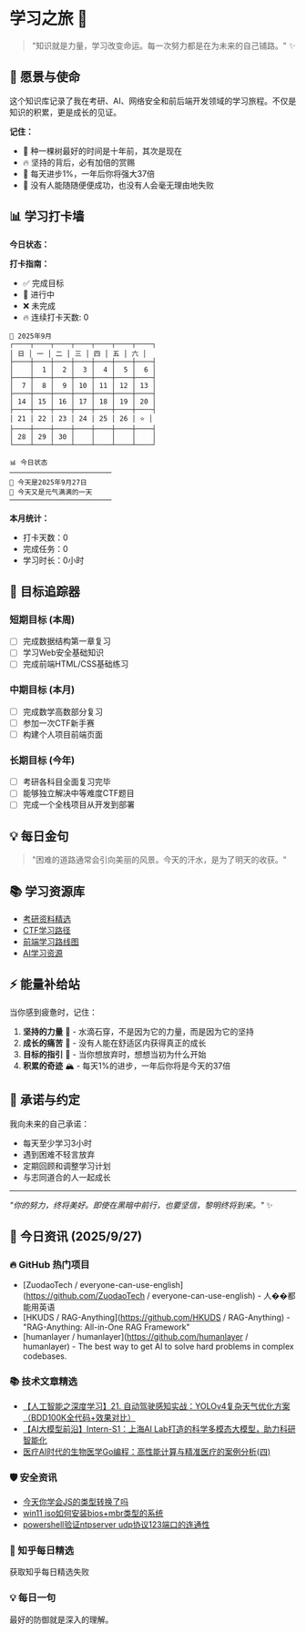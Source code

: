 # 学习之旅 🚀

> "知识就是力量，学习改变命运。每一次努力都是在为未来的自己铺路。" ✨

## 🌟 愿景与使命

这个知识库记录了我在考研、AI、网络安全和前后端开发领域的学习旅程。不仅是知识的积累，更是成长的见证。

**记住：**

- 🌱 种一棵树最好的时间是十年前，其次是现在
- 🔥 坚持的背后，必有加倍的赏赐
- 💪 每天进步1%，一年后你将强大37倍
- 🌈 没有人能随随便便成功，也没有人会毫无理由地失败

## 📊 学习打卡墙

**今日状态：**

**打卡指南：**

- ✅ 完成目标
- 🔄 进行中
- ❌ 未完成
- 🔥 连续打卡天数: 0

<!-- CALENDAR_START -->
```
📅 2025年9月
┌────┬────┬────┬────┬────┬────┬────┐
│ 日 │ 一 │ 二 │ 三 │ 四 │ 五 │ 六 │
├────┼────┼────┼────┼────┼────┼────┤
│    │  1 │  2 │  3 │  4 │  5 │  6 │
├────┼────┼────┼────┼────┼────┼────┤
│  7 │  8 │  9 │ 10 │ 11 │ 12 │ 13 │
├────┼────┼────┼────┼────┼────┼────┤
│ 14 │ 15 │ 16 │ 17 │ 18 │ 19 │ 20 │
├────┼────┼────┼────┼────┼────┼────┤
│ 21 │ 22 │ 23 │ 24 │ 25 │ 26 │ ⭐ │
├────┼────┼────┼────┼────┼────┼────┤
│ 28 │ 29 │ 30 │    │    │    │    │
└────┴────┴────┴────┴────┴────┴────┘
```

```
📊 今日状态
─────────────────────────
🌟 今天是2025年9月27日
🌈 今天又是元气满满的一天
─────────────────────────
```
<!-- CALENDAR_END -->

**本月统计：**
- 打卡天数：0
- 完成任务：0
- 学习时长：0小时

## 🎯 目标追踪器

### 短期目标 (本周)

- [ ] 完成数据结构第一章复习
- [ ] 学习Web安全基础知识
- [ ] 完成前端HTML/CSS基础练习

### 中期目标 (本月)

- [ ] 完成数学高数部分复习
- [ ] 参加一次CTF新手赛
- [ ] 构建个人项目前端页面

### 长期目标 (今年)

- [ ] 考研各科目全面复习完毕
- [ ] 能够独立解决中等难度CTF题目
- [ ] 完成一个全栈项目从开发到部署

## 💡 每日金句

> "困难的道路通常会引向美丽的风景。今天的汗水，是为了明天的收获。"

## 📚 学习资源库

- [考研资料精选](https://github.com/topics/kaoyan)
- [CTF学习路径](https://ctf-wiki.org/)
- [前端学习路线图](https://roadmap.sh/frontend)
- [AI学习资源](https://github.com/microsoft/AI-For-Beginners)

## ⚡ 能量补给站

当你感到疲惫时，记住：

1. **坚持的力量** 🌊 - 水滴石穿，不是因为它的力量，而是因为它的坚持
2. **成长的痛苦** 🌵 - 没有人能在舒适区内获得真正的成长
3. **目标的指引** 🧭 - 当你想放弃时，想想当初为什么开始
4. **积累的奇迹** 🏔️ - 每天1%的进步，一年后你将是今天的37倍

## 🤝 承诺与约定

我向未来的自己承诺：

- 每天至少学习3小时
- 遇到困难不轻言放弃
- 定期回顾和调整学习计划
- 与志同道合的人一起成长

---

*"你的努力，终将美好。即使在黑暗中前行，也要坚信，黎明终将到来。"* ✨

<!-- DAILY_INFO_START -->

## 📰 今日资讯 (2025/9/27)

### 🔥 GitHub 热门项目
- [ZuodaoTech / everyone-can-use-english](https://github.com/ZuodaoTech / everyone-can-use-english) - 人��都能用英语
- [HKUDS / RAG-Anything](https://github.com/HKUDS / RAG-Anything) - "RAG-Anything: All-in-One RAG Framework"
- [humanlayer / humanlayer](https://github.com/humanlayer / humanlayer) - The best way to get AI to solve hard problems in complex codebases.

### 📚 技术文章精选
- [【人工智能之深度学习】21. 自动驾驶感知实战：YOLOv4复杂天气优化方案（BDD100K全代码+效果对比）](https://blog.csdn.net/weixin_39815573/article/details/150978993)
- [【AI大模型前沿】Intern-S1：上海AI Lab打造的科学多模态大模型，助力科研智能化](https://blog.csdn.net/xiaobing259/article/details/151315262)
- [医疗AI时代的生物医学Go编程：高性能计算与精准医疗的案例分析(四)](https://blog.csdn.net/kkiron/article/details/150942799)

### 🛡️ 安全资讯
- [今天你学会JS的类型转换了吗](https://cloud.tencent.com/developer/article/2570292)
- [win11 iso如何安装bios+mbr类型的系统](https://cloud.tencent.com/developer/article/2570266)
- [powershell验证ntpserver udp协议123端口的连通性](https://cloud.tencent.com/developer/article/2570321)

### 🌟 知乎每日精选
获取知乎每日精选失败

### 💡 每日一句
最好的防御就是深入的理解。
<!-- DAILY_INFO_END -->
